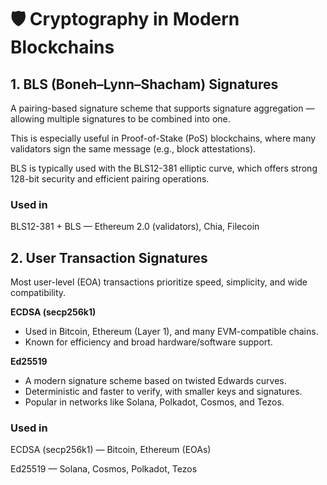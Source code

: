 # 🛡️ Cryptography in Modern Blockchains

## 1. BLS (Boneh–Lynn–Shacham) Signatures

A pairing-based signature scheme that supports signature aggregation — allowing multiple signatures to be combined into one.

This is especially useful in Proof-of-Stake (PoS) blockchains, where many validators sign the same message (e.g., block attestations).

BLS is typically used with the BLS12-381 elliptic curve, which offers strong 128-bit security and efficient pairing operations.

### Used in

BLS12-381 + BLS — Ethereum 2.0 (validators), Chia, Filecoin

## 2. User Transaction Signatures

Most user-level (EOA) transactions prioritize speed, simplicity, and wide compatibility.

**ECDSA (secp256k1)**

- Used in Bitcoin, Ethereum (Layer 1), and many EVM-compatible chains.
- Known for efficiency and broad hardware/software support.

**Ed25519**

- A modern signature scheme based on twisted Edwards curves.
- Deterministic and faster to verify, with smaller keys and signatures.
- Popular in networks like Solana, Polkadot, Cosmos, and Tezos.

### Used in

ECDSA (secp256k1) — Bitcoin, Ethereum (EOAs)

Ed25519 — Solana, Cosmos, Polkadot, Tezos
